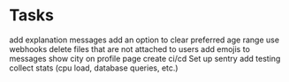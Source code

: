 # Tasks

add explanation messages
add an option to clear preferred age range
use webhooks
delete files that are not attached to users
add emojis to messages
show city on profile page
create ci/cd
Set up sentry
add testing
collect stats (cpu load, database queries, etc.)
